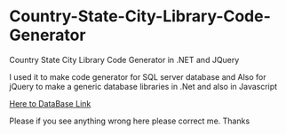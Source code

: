 # Country-State-City-Library-Code-Generator
Country State City Library Code Generator  in .NET and JQuery

I used it to make code generator for SQL server database and Also for jQuery to make a generic database libraries in .Net and also in Javascript

[Here to DataBase Link](https://github.com/MuhammadUsmaann/Country-State-City-Sql-Server-Database)

Please if you see anything wrong here please correct me. Thanks
